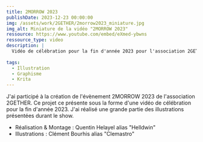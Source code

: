 ```yaml
---
title: 2MORROW 2023
publishDate: 2023-12-23 00:00:00
img: /assets/work/2GETHER/2morrow2023_miniature.jpg
img_alt: Miniature de la vidéo "2MORROW 2023"
ressource: https://www.youtube.com/embed/eXmed-ybwns
ressource_type: video
description: |
  Vidéo de célébration pour la fin d'année 2023 pour l'association 2GETHER
  
tags:
  - Illustration
  - Graphisme
  - Krita
---
```


J'ai participé à la création de l'évènement 2MORROW 2023 de l'association 2GETHER. Ce projet ce présente sous la forme d'une vidéo de célébration pour la fin d'année 2023.
J'ai réalisé une grande partie des illustrations présentées durant le show.

- Réalisation & Montage : Quentin Helayel alias "Helldwin" <br>
- Illustrations : Clément Bourhis alias "Clemastro"